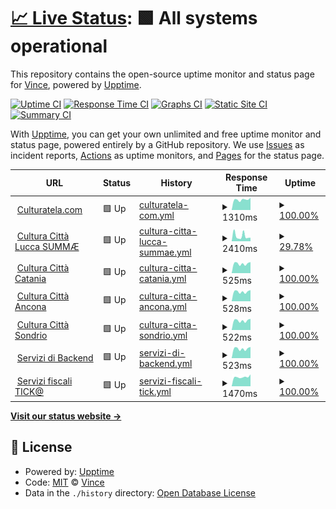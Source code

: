 # [📈 Live Status](https://VinceHpa.github.io/status-page): <!--live status--> **🟩 All systems operational**

This repository contains the open-source uptime monitor and status page for [Vince](www.thehpaworld.com), powered by [Upptime](https://github.com/upptime/upptime).

[![Uptime CI](https://github.com/VinceHpa/status-page/workflows/Uptime%20CI/badge.svg)](https://github.com/VinceHpa/status-page/actions?query=workflow%3A%22Uptime+CI%22)
[![Response Time CI](https://github.com/VinceHpa/status-page/workflows/Response%20Time%20CI/badge.svg)](https://github.com/VinceHpa/status-page/actions?query=workflow%3A%22Response+Time+CI%22)
[![Graphs CI](https://github.com/VinceHpa/status-page/workflows/Graphs%20CI/badge.svg)](https://github.com/VinceHpa/status-page/actions?query=workflow%3A%22Graphs+CI%22)
[![Static Site CI](https://github.com/VinceHpa/status-page/workflows/Static%20Site%20CI/badge.svg)](https://github.com/VinceHpa/status-page/actions?query=workflow%3A%22Static+Site+CI%22)
[![Summary CI](https://github.com/VinceHpa/status-page/workflows/Summary%20CI/badge.svg)](https://github.com/VinceHpa/status-page/actions?query=workflow%3A%22Summary+CI%22)

With [Upptime](https://upptime.js.org), you can get your own unlimited and free uptime monitor and status page, powered entirely by a GitHub repository. We use [Issues](https://github.com/VinceHpa/status-page/issues) as incident reports, [Actions](https://github.com/VinceHpa/status-page/actions) as uptime monitors, and [Pages](https://VinceHpa.github.io/status-page) for the status page.

<!--start: status pages-->
<!-- This summary is generated by Upptime (https://github.com/upptime/upptime) -->
<!-- Do not edit this manually, your changes will be overwritten -->
<!-- prettier-ignore -->
| URL | Status | History | Response Time | Uptime |
| --- | ------ | ------- | ------------- | ------ |
| <img alt="" src="https://icons.duckduckgo.com/ip3/app.culturatela.it.ico" height="13"> [Culturatela.com](https://app.culturatela.it) | 🟩 Up | [culturatela-com.yml](https://github.com/VinceHpa/status-page/commits/HEAD/history/culturatela-com.yml) | <details><summary><img alt="Response time graph" src="./graphs/culturatela-com/response-time-week.png" height="20"> 1310ms</summary><br><a href="https://VinceHpa.github.io/status-page/history/culturatela-com"><img alt="Response time 1203" src="https://img.shields.io/endpoint?url=https%3A%2F%2Fraw.githubusercontent.com%2FVinceHpa%2Fstatus-page%2FHEAD%2Fapi%2Fculturatela-com%2Fresponse-time.json"></a><br><a href="https://VinceHpa.github.io/status-page/history/culturatela-com"><img alt="24-hour response time 1540" src="https://img.shields.io/endpoint?url=https%3A%2F%2Fraw.githubusercontent.com%2FVinceHpa%2Fstatus-page%2FHEAD%2Fapi%2Fculturatela-com%2Fresponse-time-day.json"></a><br><a href="https://VinceHpa.github.io/status-page/history/culturatela-com"><img alt="7-day response time 1310" src="https://img.shields.io/endpoint?url=https%3A%2F%2Fraw.githubusercontent.com%2FVinceHpa%2Fstatus-page%2FHEAD%2Fapi%2Fculturatela-com%2Fresponse-time-week.json"></a><br><a href="https://VinceHpa.github.io/status-page/history/culturatela-com"><img alt="30-day response time 1203" src="https://img.shields.io/endpoint?url=https%3A%2F%2Fraw.githubusercontent.com%2FVinceHpa%2Fstatus-page%2FHEAD%2Fapi%2Fculturatela-com%2Fresponse-time-month.json"></a><br><a href="https://VinceHpa.github.io/status-page/history/culturatela-com"><img alt="1-year response time 1203" src="https://img.shields.io/endpoint?url=https%3A%2F%2Fraw.githubusercontent.com%2FVinceHpa%2Fstatus-page%2FHEAD%2Fapi%2Fculturatela-com%2Fresponse-time-year.json"></a></details> | <details><summary><a href="https://VinceHpa.github.io/status-page/history/culturatela-com">100.00%</a></summary><a href="https://VinceHpa.github.io/status-page/history/culturatela-com"><img alt="All-time uptime 99.10%" src="https://img.shields.io/endpoint?url=https%3A%2F%2Fraw.githubusercontent.com%2FVinceHpa%2Fstatus-page%2FHEAD%2Fapi%2Fculturatela-com%2Fuptime.json"></a><br><a href="https://VinceHpa.github.io/status-page/history/culturatela-com"><img alt="24-hour uptime 100.00%" src="https://img.shields.io/endpoint?url=https%3A%2F%2Fraw.githubusercontent.com%2FVinceHpa%2Fstatus-page%2FHEAD%2Fapi%2Fculturatela-com%2Fuptime-day.json"></a><br><a href="https://VinceHpa.github.io/status-page/history/culturatela-com"><img alt="7-day uptime 100.00%" src="https://img.shields.io/endpoint?url=https%3A%2F%2Fraw.githubusercontent.com%2FVinceHpa%2Fstatus-page%2FHEAD%2Fapi%2Fculturatela-com%2Fuptime-week.json"></a><br><a href="https://VinceHpa.github.io/status-page/history/culturatela-com"><img alt="30-day uptime 99.10%" src="https://img.shields.io/endpoint?url=https%3A%2F%2Fraw.githubusercontent.com%2FVinceHpa%2Fstatus-page%2FHEAD%2Fapi%2Fculturatela-com%2Fuptime-month.json"></a><br><a href="https://VinceHpa.github.io/status-page/history/culturatela-com"><img alt="1-year uptime 99.10%" src="https://img.shields.io/endpoint?url=https%3A%2F%2Fraw.githubusercontent.com%2FVinceHpa%2Fstatus-page%2FHEAD%2Fapi%2Fculturatela-com%2Fuptime-year.json"></a></details>
| <img alt="" src="https://icons.duckduckgo.com/ip3/cultura.comune.lucca.it.ico" height="13"> [Cultura Città Lucca SUMMÆ](https://cultura.comune.lucca.it) | 🟩 Up | [cultura-citta-lucca-summae.yml](https://github.com/VinceHpa/status-page/commits/HEAD/history/cultura-citta-lucca-summae.yml) | <details><summary><img alt="Response time graph" src="./graphs/cultura-citta-lucca-summae/response-time-week.png" height="20"> 2410ms</summary><br><a href="https://VinceHpa.github.io/status-page/history/cultura-citta-lucca-summae"><img alt="Response time 2125" src="https://img.shields.io/endpoint?url=https%3A%2F%2Fraw.githubusercontent.com%2FVinceHpa%2Fstatus-page%2FHEAD%2Fapi%2Fcultura-citta-lucca-summae%2Fresponse-time.json"></a><br><a href="https://VinceHpa.github.io/status-page/history/cultura-citta-lucca-summae"><img alt="24-hour response time 1615" src="https://img.shields.io/endpoint?url=https%3A%2F%2Fraw.githubusercontent.com%2FVinceHpa%2Fstatus-page%2FHEAD%2Fapi%2Fcultura-citta-lucca-summae%2Fresponse-time-day.json"></a><br><a href="https://VinceHpa.github.io/status-page/history/cultura-citta-lucca-summae"><img alt="7-day response time 2410" src="https://img.shields.io/endpoint?url=https%3A%2F%2Fraw.githubusercontent.com%2FVinceHpa%2Fstatus-page%2FHEAD%2Fapi%2Fcultura-citta-lucca-summae%2Fresponse-time-week.json"></a><br><a href="https://VinceHpa.github.io/status-page/history/cultura-citta-lucca-summae"><img alt="30-day response time 2125" src="https://img.shields.io/endpoint?url=https%3A%2F%2Fraw.githubusercontent.com%2FVinceHpa%2Fstatus-page%2FHEAD%2Fapi%2Fcultura-citta-lucca-summae%2Fresponse-time-month.json"></a><br><a href="https://VinceHpa.github.io/status-page/history/cultura-citta-lucca-summae"><img alt="1-year response time 2125" src="https://img.shields.io/endpoint?url=https%3A%2F%2Fraw.githubusercontent.com%2FVinceHpa%2Fstatus-page%2FHEAD%2Fapi%2Fcultura-citta-lucca-summae%2Fresponse-time-year.json"></a></details> | <details><summary><a href="https://VinceHpa.github.io/status-page/history/cultura-citta-lucca-summae">29.78%</a></summary><a href="https://VinceHpa.github.io/status-page/history/cultura-citta-lucca-summae"><img alt="All-time uptime 78.10%" src="https://img.shields.io/endpoint?url=https%3A%2F%2Fraw.githubusercontent.com%2FVinceHpa%2Fstatus-page%2FHEAD%2Fapi%2Fcultura-citta-lucca-summae%2Fuptime.json"></a><br><a href="https://VinceHpa.github.io/status-page/history/cultura-citta-lucca-summae"><img alt="24-hour uptime 0.00%" src="https://img.shields.io/endpoint?url=https%3A%2F%2Fraw.githubusercontent.com%2FVinceHpa%2Fstatus-page%2FHEAD%2Fapi%2Fcultura-citta-lucca-summae%2Fuptime-day.json"></a><br><a href="https://VinceHpa.github.io/status-page/history/cultura-citta-lucca-summae"><img alt="7-day uptime 29.78%" src="https://img.shields.io/endpoint?url=https%3A%2F%2Fraw.githubusercontent.com%2FVinceHpa%2Fstatus-page%2FHEAD%2Fapi%2Fcultura-citta-lucca-summae%2Fuptime-week.json"></a><br><a href="https://VinceHpa.github.io/status-page/history/cultura-citta-lucca-summae"><img alt="30-day uptime 78.10%" src="https://img.shields.io/endpoint?url=https%3A%2F%2Fraw.githubusercontent.com%2FVinceHpa%2Fstatus-page%2FHEAD%2Fapi%2Fcultura-citta-lucca-summae%2Fuptime-month.json"></a><br><a href="https://VinceHpa.github.io/status-page/history/cultura-citta-lucca-summae"><img alt="1-year uptime 78.10%" src="https://img.shields.io/endpoint?url=https%3A%2F%2Fraw.githubusercontent.com%2FVinceHpa%2Fstatus-page%2FHEAD%2Fapi%2Fcultura-citta-lucca-summae%2Fuptime-year.json"></a></details>
| <img alt="" src="https://icons.duckduckgo.com/ip3/app.culturatela.it.ico" height="13"> [Cultura Città Catania](https://app.culturatela.it) | 🟩 Up | [cultura-citta-catania.yml](https://github.com/VinceHpa/status-page/commits/HEAD/history/cultura-citta-catania.yml) | <details><summary><img alt="Response time graph" src="./graphs/cultura-citta-catania/response-time-week.png" height="20"> 525ms</summary><br><a href="https://VinceHpa.github.io/status-page/history/cultura-citta-catania"><img alt="Response time 474" src="https://img.shields.io/endpoint?url=https%3A%2F%2Fraw.githubusercontent.com%2FVinceHpa%2Fstatus-page%2FHEAD%2Fapi%2Fcultura-citta-catania%2Fresponse-time.json"></a><br><a href="https://VinceHpa.github.io/status-page/history/cultura-citta-catania"><img alt="24-hour response time 609" src="https://img.shields.io/endpoint?url=https%3A%2F%2Fraw.githubusercontent.com%2FVinceHpa%2Fstatus-page%2FHEAD%2Fapi%2Fcultura-citta-catania%2Fresponse-time-day.json"></a><br><a href="https://VinceHpa.github.io/status-page/history/cultura-citta-catania"><img alt="7-day response time 525" src="https://img.shields.io/endpoint?url=https%3A%2F%2Fraw.githubusercontent.com%2FVinceHpa%2Fstatus-page%2FHEAD%2Fapi%2Fcultura-citta-catania%2Fresponse-time-week.json"></a><br><a href="https://VinceHpa.github.io/status-page/history/cultura-citta-catania"><img alt="30-day response time 474" src="https://img.shields.io/endpoint?url=https%3A%2F%2Fraw.githubusercontent.com%2FVinceHpa%2Fstatus-page%2FHEAD%2Fapi%2Fcultura-citta-catania%2Fresponse-time-month.json"></a><br><a href="https://VinceHpa.github.io/status-page/history/cultura-citta-catania"><img alt="1-year response time 474" src="https://img.shields.io/endpoint?url=https%3A%2F%2Fraw.githubusercontent.com%2FVinceHpa%2Fstatus-page%2FHEAD%2Fapi%2Fcultura-citta-catania%2Fresponse-time-year.json"></a></details> | <details><summary><a href="https://VinceHpa.github.io/status-page/history/cultura-citta-catania">100.00%</a></summary><a href="https://VinceHpa.github.io/status-page/history/cultura-citta-catania"><img alt="All-time uptime 99.09%" src="https://img.shields.io/endpoint?url=https%3A%2F%2Fraw.githubusercontent.com%2FVinceHpa%2Fstatus-page%2FHEAD%2Fapi%2Fcultura-citta-catania%2Fuptime.json"></a><br><a href="https://VinceHpa.github.io/status-page/history/cultura-citta-catania"><img alt="24-hour uptime 100.00%" src="https://img.shields.io/endpoint?url=https%3A%2F%2Fraw.githubusercontent.com%2FVinceHpa%2Fstatus-page%2FHEAD%2Fapi%2Fcultura-citta-catania%2Fuptime-day.json"></a><br><a href="https://VinceHpa.github.io/status-page/history/cultura-citta-catania"><img alt="7-day uptime 100.00%" src="https://img.shields.io/endpoint?url=https%3A%2F%2Fraw.githubusercontent.com%2FVinceHpa%2Fstatus-page%2FHEAD%2Fapi%2Fcultura-citta-catania%2Fuptime-week.json"></a><br><a href="https://VinceHpa.github.io/status-page/history/cultura-citta-catania"><img alt="30-day uptime 99.09%" src="https://img.shields.io/endpoint?url=https%3A%2F%2Fraw.githubusercontent.com%2FVinceHpa%2Fstatus-page%2FHEAD%2Fapi%2Fcultura-citta-catania%2Fuptime-month.json"></a><br><a href="https://VinceHpa.github.io/status-page/history/cultura-citta-catania"><img alt="1-year uptime 99.09%" src="https://img.shields.io/endpoint?url=https%3A%2F%2Fraw.githubusercontent.com%2FVinceHpa%2Fstatus-page%2FHEAD%2Fapi%2Fcultura-citta-catania%2Fuptime-year.json"></a></details>
| <img alt="" src="https://icons.duckduckgo.com/ip3/app.culturatela.it.ico" height="13"> [Cultura Città Ancona](https://app.culturatela.it) | 🟩 Up | [cultura-citta-ancona.yml](https://github.com/VinceHpa/status-page/commits/HEAD/history/cultura-citta-ancona.yml) | <details><summary><img alt="Response time graph" src="./graphs/cultura-citta-ancona/response-time-week.png" height="20"> 528ms</summary><br><a href="https://VinceHpa.github.io/status-page/history/cultura-citta-ancona"><img alt="Response time 473" src="https://img.shields.io/endpoint?url=https%3A%2F%2Fraw.githubusercontent.com%2FVinceHpa%2Fstatus-page%2FHEAD%2Fapi%2Fcultura-citta-ancona%2Fresponse-time.json"></a><br><a href="https://VinceHpa.github.io/status-page/history/cultura-citta-ancona"><img alt="24-hour response time 615" src="https://img.shields.io/endpoint?url=https%3A%2F%2Fraw.githubusercontent.com%2FVinceHpa%2Fstatus-page%2FHEAD%2Fapi%2Fcultura-citta-ancona%2Fresponse-time-day.json"></a><br><a href="https://VinceHpa.github.io/status-page/history/cultura-citta-ancona"><img alt="7-day response time 528" src="https://img.shields.io/endpoint?url=https%3A%2F%2Fraw.githubusercontent.com%2FVinceHpa%2Fstatus-page%2FHEAD%2Fapi%2Fcultura-citta-ancona%2Fresponse-time-week.json"></a><br><a href="https://VinceHpa.github.io/status-page/history/cultura-citta-ancona"><img alt="30-day response time 473" src="https://img.shields.io/endpoint?url=https%3A%2F%2Fraw.githubusercontent.com%2FVinceHpa%2Fstatus-page%2FHEAD%2Fapi%2Fcultura-citta-ancona%2Fresponse-time-month.json"></a><br><a href="https://VinceHpa.github.io/status-page/history/cultura-citta-ancona"><img alt="1-year response time 473" src="https://img.shields.io/endpoint?url=https%3A%2F%2Fraw.githubusercontent.com%2FVinceHpa%2Fstatus-page%2FHEAD%2Fapi%2Fcultura-citta-ancona%2Fresponse-time-year.json"></a></details> | <details><summary><a href="https://VinceHpa.github.io/status-page/history/cultura-citta-ancona">100.00%</a></summary><a href="https://VinceHpa.github.io/status-page/history/cultura-citta-ancona"><img alt="All-time uptime 99.10%" src="https://img.shields.io/endpoint?url=https%3A%2F%2Fraw.githubusercontent.com%2FVinceHpa%2Fstatus-page%2FHEAD%2Fapi%2Fcultura-citta-ancona%2Fuptime.json"></a><br><a href="https://VinceHpa.github.io/status-page/history/cultura-citta-ancona"><img alt="24-hour uptime 100.00%" src="https://img.shields.io/endpoint?url=https%3A%2F%2Fraw.githubusercontent.com%2FVinceHpa%2Fstatus-page%2FHEAD%2Fapi%2Fcultura-citta-ancona%2Fuptime-day.json"></a><br><a href="https://VinceHpa.github.io/status-page/history/cultura-citta-ancona"><img alt="7-day uptime 100.00%" src="https://img.shields.io/endpoint?url=https%3A%2F%2Fraw.githubusercontent.com%2FVinceHpa%2Fstatus-page%2FHEAD%2Fapi%2Fcultura-citta-ancona%2Fuptime-week.json"></a><br><a href="https://VinceHpa.github.io/status-page/history/cultura-citta-ancona"><img alt="30-day uptime 99.10%" src="https://img.shields.io/endpoint?url=https%3A%2F%2Fraw.githubusercontent.com%2FVinceHpa%2Fstatus-page%2FHEAD%2Fapi%2Fcultura-citta-ancona%2Fuptime-month.json"></a><br><a href="https://VinceHpa.github.io/status-page/history/cultura-citta-ancona"><img alt="1-year uptime 99.10%" src="https://img.shields.io/endpoint?url=https%3A%2F%2Fraw.githubusercontent.com%2FVinceHpa%2Fstatus-page%2FHEAD%2Fapi%2Fcultura-citta-ancona%2Fuptime-year.json"></a></details>
| <img alt="" src="https://icons.duckduckgo.com/ip3/app.culturatela.it.ico" height="13"> [Cultura Città Sondrio](https://app.culturatela.it) | 🟩 Up | [cultura-citta-sondrio.yml](https://github.com/VinceHpa/status-page/commits/HEAD/history/cultura-citta-sondrio.yml) | <details><summary><img alt="Response time graph" src="./graphs/cultura-citta-sondrio/response-time-week.png" height="20"> 522ms</summary><br><a href="https://VinceHpa.github.io/status-page/history/cultura-citta-sondrio"><img alt="Response time 467" src="https://img.shields.io/endpoint?url=https%3A%2F%2Fraw.githubusercontent.com%2FVinceHpa%2Fstatus-page%2FHEAD%2Fapi%2Fcultura-citta-sondrio%2Fresponse-time.json"></a><br><a href="https://VinceHpa.github.io/status-page/history/cultura-citta-sondrio"><img alt="24-hour response time 613" src="https://img.shields.io/endpoint?url=https%3A%2F%2Fraw.githubusercontent.com%2FVinceHpa%2Fstatus-page%2FHEAD%2Fapi%2Fcultura-citta-sondrio%2Fresponse-time-day.json"></a><br><a href="https://VinceHpa.github.io/status-page/history/cultura-citta-sondrio"><img alt="7-day response time 522" src="https://img.shields.io/endpoint?url=https%3A%2F%2Fraw.githubusercontent.com%2FVinceHpa%2Fstatus-page%2FHEAD%2Fapi%2Fcultura-citta-sondrio%2Fresponse-time-week.json"></a><br><a href="https://VinceHpa.github.io/status-page/history/cultura-citta-sondrio"><img alt="30-day response time 467" src="https://img.shields.io/endpoint?url=https%3A%2F%2Fraw.githubusercontent.com%2FVinceHpa%2Fstatus-page%2FHEAD%2Fapi%2Fcultura-citta-sondrio%2Fresponse-time-month.json"></a><br><a href="https://VinceHpa.github.io/status-page/history/cultura-citta-sondrio"><img alt="1-year response time 467" src="https://img.shields.io/endpoint?url=https%3A%2F%2Fraw.githubusercontent.com%2FVinceHpa%2Fstatus-page%2FHEAD%2Fapi%2Fcultura-citta-sondrio%2Fresponse-time-year.json"></a></details> | <details><summary><a href="https://VinceHpa.github.io/status-page/history/cultura-citta-sondrio">100.00%</a></summary><a href="https://VinceHpa.github.io/status-page/history/cultura-citta-sondrio"><img alt="All-time uptime 99.10%" src="https://img.shields.io/endpoint?url=https%3A%2F%2Fraw.githubusercontent.com%2FVinceHpa%2Fstatus-page%2FHEAD%2Fapi%2Fcultura-citta-sondrio%2Fuptime.json"></a><br><a href="https://VinceHpa.github.io/status-page/history/cultura-citta-sondrio"><img alt="24-hour uptime 100.00%" src="https://img.shields.io/endpoint?url=https%3A%2F%2Fraw.githubusercontent.com%2FVinceHpa%2Fstatus-page%2FHEAD%2Fapi%2Fcultura-citta-sondrio%2Fuptime-day.json"></a><br><a href="https://VinceHpa.github.io/status-page/history/cultura-citta-sondrio"><img alt="7-day uptime 100.00%" src="https://img.shields.io/endpoint?url=https%3A%2F%2Fraw.githubusercontent.com%2FVinceHpa%2Fstatus-page%2FHEAD%2Fapi%2Fcultura-citta-sondrio%2Fuptime-week.json"></a><br><a href="https://VinceHpa.github.io/status-page/history/cultura-citta-sondrio"><img alt="30-day uptime 99.10%" src="https://img.shields.io/endpoint?url=https%3A%2F%2Fraw.githubusercontent.com%2FVinceHpa%2Fstatus-page%2FHEAD%2Fapi%2Fcultura-citta-sondrio%2Fuptime-month.json"></a><br><a href="https://VinceHpa.github.io/status-page/history/cultura-citta-sondrio"><img alt="1-year uptime 99.10%" src="https://img.shields.io/endpoint?url=https%3A%2F%2Fraw.githubusercontent.com%2FVinceHpa%2Fstatus-page%2FHEAD%2Fapi%2Fcultura-citta-sondrio%2Fuptime-year.json"></a></details>
| <img alt="" src="https://icons.duckduckgo.com/ip3/app.culturatela.it.ico" height="13"> [Servizi di Backend](https://app.culturatela.it) | 🟩 Up | [servizi-di-backend.yml](https://github.com/VinceHpa/status-page/commits/HEAD/history/servizi-di-backend.yml) | <details><summary><img alt="Response time graph" src="./graphs/servizi-di-backend/response-time-week.png" height="20"> 523ms</summary><br><a href="https://VinceHpa.github.io/status-page/history/servizi-di-backend"><img alt="Response time 479" src="https://img.shields.io/endpoint?url=https%3A%2F%2Fraw.githubusercontent.com%2FVinceHpa%2Fstatus-page%2FHEAD%2Fapi%2Fservizi-di-backend%2Fresponse-time.json"></a><br><a href="https://VinceHpa.github.io/status-page/history/servizi-di-backend"><img alt="24-hour response time 615" src="https://img.shields.io/endpoint?url=https%3A%2F%2Fraw.githubusercontent.com%2FVinceHpa%2Fstatus-page%2FHEAD%2Fapi%2Fservizi-di-backend%2Fresponse-time-day.json"></a><br><a href="https://VinceHpa.github.io/status-page/history/servizi-di-backend"><img alt="7-day response time 523" src="https://img.shields.io/endpoint?url=https%3A%2F%2Fraw.githubusercontent.com%2FVinceHpa%2Fstatus-page%2FHEAD%2Fapi%2Fservizi-di-backend%2Fresponse-time-week.json"></a><br><a href="https://VinceHpa.github.io/status-page/history/servizi-di-backend"><img alt="30-day response time 479" src="https://img.shields.io/endpoint?url=https%3A%2F%2Fraw.githubusercontent.com%2FVinceHpa%2Fstatus-page%2FHEAD%2Fapi%2Fservizi-di-backend%2Fresponse-time-month.json"></a><br><a href="https://VinceHpa.github.io/status-page/history/servizi-di-backend"><img alt="1-year response time 479" src="https://img.shields.io/endpoint?url=https%3A%2F%2Fraw.githubusercontent.com%2FVinceHpa%2Fstatus-page%2FHEAD%2Fapi%2Fservizi-di-backend%2Fresponse-time-year.json"></a></details> | <details><summary><a href="https://VinceHpa.github.io/status-page/history/servizi-di-backend">100.00%</a></summary><a href="https://VinceHpa.github.io/status-page/history/servizi-di-backend"><img alt="All-time uptime 99.11%" src="https://img.shields.io/endpoint?url=https%3A%2F%2Fraw.githubusercontent.com%2FVinceHpa%2Fstatus-page%2FHEAD%2Fapi%2Fservizi-di-backend%2Fuptime.json"></a><br><a href="https://VinceHpa.github.io/status-page/history/servizi-di-backend"><img alt="24-hour uptime 100.00%" src="https://img.shields.io/endpoint?url=https%3A%2F%2Fraw.githubusercontent.com%2FVinceHpa%2Fstatus-page%2FHEAD%2Fapi%2Fservizi-di-backend%2Fuptime-day.json"></a><br><a href="https://VinceHpa.github.io/status-page/history/servizi-di-backend"><img alt="7-day uptime 100.00%" src="https://img.shields.io/endpoint?url=https%3A%2F%2Fraw.githubusercontent.com%2FVinceHpa%2Fstatus-page%2FHEAD%2Fapi%2Fservizi-di-backend%2Fuptime-week.json"></a><br><a href="https://VinceHpa.github.io/status-page/history/servizi-di-backend"><img alt="30-day uptime 99.11%" src="https://img.shields.io/endpoint?url=https%3A%2F%2Fraw.githubusercontent.com%2FVinceHpa%2Fstatus-page%2FHEAD%2Fapi%2Fservizi-di-backend%2Fuptime-month.json"></a><br><a href="https://VinceHpa.github.io/status-page/history/servizi-di-backend"><img alt="1-year uptime 99.11%" src="https://img.shields.io/endpoint?url=https%3A%2F%2Fraw.githubusercontent.com%2FVinceHpa%2Fstatus-page%2FHEAD%2Fapi%2Fservizi-di-backend%2Fuptime-year.json"></a></details>
| <img alt="" src="https://icons.duckduckgo.com/ip3/home.culturatela.it.ico" height="13"> [Servizi fiscali TICK@](https://home.culturatela.it) | 🟩 Up | [servizi-fiscali-tick.yml](https://github.com/VinceHpa/status-page/commits/HEAD/history/servizi-fiscali-tick.yml) | <details><summary><img alt="Response time graph" src="./graphs/servizi-fiscali-tick/response-time-week.png" height="20"> 1470ms</summary><br><a href="https://VinceHpa.github.io/status-page/history/servizi-fiscali-tick"><img alt="Response time 1485" src="https://img.shields.io/endpoint?url=https%3A%2F%2Fraw.githubusercontent.com%2FVinceHpa%2Fstatus-page%2FHEAD%2Fapi%2Fservizi-fiscali-tick%2Fresponse-time.json"></a><br><a href="https://VinceHpa.github.io/status-page/history/servizi-fiscali-tick"><img alt="24-hour response time 1873" src="https://img.shields.io/endpoint?url=https%3A%2F%2Fraw.githubusercontent.com%2FVinceHpa%2Fstatus-page%2FHEAD%2Fapi%2Fservizi-fiscali-tick%2Fresponse-time-day.json"></a><br><a href="https://VinceHpa.github.io/status-page/history/servizi-fiscali-tick"><img alt="7-day response time 1470" src="https://img.shields.io/endpoint?url=https%3A%2F%2Fraw.githubusercontent.com%2FVinceHpa%2Fstatus-page%2FHEAD%2Fapi%2Fservizi-fiscali-tick%2Fresponse-time-week.json"></a><br><a href="https://VinceHpa.github.io/status-page/history/servizi-fiscali-tick"><img alt="30-day response time 1485" src="https://img.shields.io/endpoint?url=https%3A%2F%2Fraw.githubusercontent.com%2FVinceHpa%2Fstatus-page%2FHEAD%2Fapi%2Fservizi-fiscali-tick%2Fresponse-time-month.json"></a><br><a href="https://VinceHpa.github.io/status-page/history/servizi-fiscali-tick"><img alt="1-year response time 1485" src="https://img.shields.io/endpoint?url=https%3A%2F%2Fraw.githubusercontent.com%2FVinceHpa%2Fstatus-page%2FHEAD%2Fapi%2Fservizi-fiscali-tick%2Fresponse-time-year.json"></a></details> | <details><summary><a href="https://VinceHpa.github.io/status-page/history/servizi-fiscali-tick">100.00%</a></summary><a href="https://VinceHpa.github.io/status-page/history/servizi-fiscali-tick"><img alt="All-time uptime 97.23%" src="https://img.shields.io/endpoint?url=https%3A%2F%2Fraw.githubusercontent.com%2FVinceHpa%2Fstatus-page%2FHEAD%2Fapi%2Fservizi-fiscali-tick%2Fuptime.json"></a><br><a href="https://VinceHpa.github.io/status-page/history/servizi-fiscali-tick"><img alt="24-hour uptime 100.00%" src="https://img.shields.io/endpoint?url=https%3A%2F%2Fraw.githubusercontent.com%2FVinceHpa%2Fstatus-page%2FHEAD%2Fapi%2Fservizi-fiscali-tick%2Fuptime-day.json"></a><br><a href="https://VinceHpa.github.io/status-page/history/servizi-fiscali-tick"><img alt="7-day uptime 100.00%" src="https://img.shields.io/endpoint?url=https%3A%2F%2Fraw.githubusercontent.com%2FVinceHpa%2Fstatus-page%2FHEAD%2Fapi%2Fservizi-fiscali-tick%2Fuptime-week.json"></a><br><a href="https://VinceHpa.github.io/status-page/history/servizi-fiscali-tick"><img alt="30-day uptime 97.23%" src="https://img.shields.io/endpoint?url=https%3A%2F%2Fraw.githubusercontent.com%2FVinceHpa%2Fstatus-page%2FHEAD%2Fapi%2Fservizi-fiscali-tick%2Fuptime-month.json"></a><br><a href="https://VinceHpa.github.io/status-page/history/servizi-fiscali-tick"><img alt="1-year uptime 97.23%" src="https://img.shields.io/endpoint?url=https%3A%2F%2Fraw.githubusercontent.com%2FVinceHpa%2Fstatus-page%2FHEAD%2Fapi%2Fservizi-fiscali-tick%2Fuptime-year.json"></a></details>

<!--end: status pages-->

[**Visit our status website →**](https://VinceHpa.github.io/status-page)

## 📄 License

- Powered by: [Upptime](https://github.com/upptime/upptime)
- Code: [MIT](./LICENSE) © [Vince](www.thehpaworld.com)
- Data in the `./history` directory: [Open Database License](https://opendatacommons.org/licenses/odbl/1-0/)

